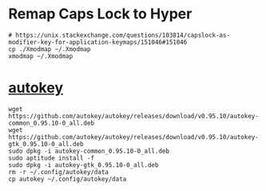 # Remap Caps Lock to Hyper

```
# https://unix.stackexchange.com/questions/103814/capslock-as-modifier-key-for-application-keymaps/151046#151046
cp ./Xmodmap ~/.Xmodmap
xmodmap ~/.Xmodmap
```

# [autokey](https://github.com/autokey/autokey)

```
wget https://github.com/autokey/autokey/releases/download/v0.95.10/autokey-common_0.95.10-0_all.deb
wget https://github.com/autokey/autokey/releases/download/v0.95.10/autokey-gtk_0.95.10-0_all.deb
sudo dpkg -i autokey-common_0.95.10-0_all.deb
sudo aptitude install -f
sudo dpkg -i autokey-gtk_0.95.10-0_all.deb
rm -r ~/.config/autokey/data
cp autokey ~/.config/autokey/data
```
